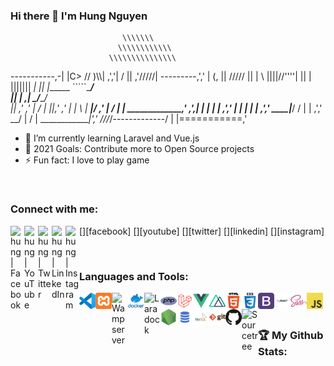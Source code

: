### Hi there 👋 I'm Hung Nguyen

                             \\\\\\\
                            \\\\\\\\\\\\
                          \\\\\\\\\\\\\\\
  -----------,-|           |C>   // )\\\\|
           ,','|          /    || ,'/////|
---------,','  |         (,    ||   /////
         ||    |          \\  ||||//''''|
         ||    |           |||||||     _|
         ||    |______      `````\____/ \
         ||    |     ,|         _/_____/ \
         ||  ,'    ,' |        /          |
         ||,'    ,'   |       |         \  |
_________|/    ,'     |      /           | |
_____________,'      ,',_____|      |    | |
             |     ,','      |      |    | |
             |   ,','    ____|_____/    /  |
             | ,','  __/ |             /   |
_____________|','   ///_/-------------/   |
              |===========,'

              
<!--
**hungnguyencd0007/hungnguyencd0007** is a ✨ _special_ ✨ repository because its `README.md` (this file) appears on your GitHub profile.

Here are some ideas to get you started:

- 🔭 I’m currently working on ...
- 🌱 I’m currently learning ...
- 👯 I’m looking to collaborate on ...
- 🤔 I’m looking for help with ...
- 💬 Ask me about ...
- 📫 How to reach me: ...
- 😄 Pronouns: ...
- ⚡ Fun fact: ...
-->

- 🌱 I’m currently learning Laravel and Vue.js
- 🥅 2021 Goals: Contribute more to Open Source projects
- ⚡ Fun fact: I love to play game

<br />

### Connect with me:

[<img align="left" alt="hung | Facebook" width="22px" src="https://cdn.jsdelivr.net/npm/simple-icons@v3/icons/facebook.svg" />][facebook]
[<img align="left" alt="hung | YouTube" width="22px" src="https://cdn.jsdelivr.net/npm/simple-icons@v3/icons/youtube.svg" />][youtube]
[<img align="left" alt="hung | Twitter" width="22px" src="https://cdn.jsdelivr.net/npm/simple-icons@v3/icons/twitter.svg" />][twitter]
[<img align="left" alt="hung | LinkedIn" width="22px" src="https://cdn.jsdelivr.net/npm/simple-icons@v3/icons/linkedin.svg" />][linkedin]
[<img align="left" alt="hung | Instagram" width="22px" src="https://cdn.jsdelivr.net/npm/simple-icons@v3/icons/instagram.svg" />][instagram]

<br />

### Languages and Tools:

<img align="left" alt="Visual Studio Code" width="26px" src="https://raw.githubusercontent.com/github/explore/80688e429a7d4ef2fca1e82350fe8e3517d3494d/topics/visual-studio-code/visual-studio-code.png" />
<img align="left" alt="Xampp" width="26px" src="https://raw.githubusercontent.com/github/explore/ccc16358ac4530c6a69b1b80c7223cd2744dea83/topics/xampp/xampp.png" />
<img align="left" alt="Wampserver" width="26px" src="https://raw.githubusercontent.com/github/explore/ccc16358ac4530c6a69b1b80c7223cd2744dea83/topics/wampserver/wampserver.png" />
<img align="left" alt="docker" width="26px" src="https://raw.githubusercontent.com/github/explore/ccc16358ac4530c6a69b1b80c7223cd2744dea83/topics/docker/docker.png" />
<img align="left" alt="Laradock" width="26px" src="https://raw.githubusercontent.com/github/explore/ccc16358ac4530c6a69b1b80c7223cd2744dea83/topics/laradock/laradock.png" />

<img align="left" alt="PHP" width="26px" src="https://raw.githubusercontent.com/github/explore/ccc16358ac4530c6a69b1b80c7223cd2744dea83/topics/php/php.png" />
<img align="left" alt="Laravel" width="26px" src="https://raw.githubusercontent.com/github/explore/ccc16358ac4530c6a69b1b80c7223cd2744dea83/topics/laravel/laravel.png" />
<img align="left" alt="Vue.js" width="26px" src="https://raw.githubusercontent.com/github/explore/80688e429a7d4ef2fca1e82350fe8e3517d3494d/topics/vue/vue.png" />
<img align="left" alt="Nuxt.js" width="26px" src="https://raw.githubusercontent.com/github/explore/80688e429a7d4ef2fca1e82350fe8e3517d3494d/topics/nuxt/nuxt.png" />
<img align="left" alt="HTML5" width="26px" src="https://raw.githubusercontent.com/github/explore/80688e429a7d4ef2fca1e82350fe8e3517d3494d/topics/html/html.png" />
<img align="left" alt="CSS3" width="26px" src="https://raw.githubusercontent.com/github/explore/80688e429a7d4ef2fca1e82350fe8e3517d3494d/topics/css/css.png" />
<img align="left" alt="Bootstrap" width="26px" src="https://raw.githubusercontent.com/github/explore/80688e429a7d4ef2fca1e82350fe8e3517d3494d/topics/bootstrap/bootstrap.png" />
<img align="left" alt="Jquery" width="26px" src="https://raw.githubusercontent.com/github/explore/80688e429a7d4ef2fca1e82350fe8e3517d3494d/topics/jquery/jquery.png" />
<img align="left" alt="Sass" width="26px" src="https://raw.githubusercontent.com/github/explore/80688e429a7d4ef2fca1e82350fe8e3517d3494d/topics/sass/sass.png" />
<img align="left" alt="JavaScript" width="26px" src="https://raw.githubusercontent.com/github/explore/80688e429a7d4ef2fca1e82350fe8e3517d3494d/topics/javascript/javascript.png" />
<img align="left" alt="Node.js" width="26px" src="https://raw.githubusercontent.com/github/explore/80688e429a7d4ef2fca1e82350fe8e3517d3494d/topics/nodejs/nodejs.png" />
<img align="left" alt="SQL" width="26px" src="https://raw.githubusercontent.com/github/explore/80688e429a7d4ef2fca1e82350fe8e3517d3494d/topics/sql/sql.png" />
<img align="left" alt="MySQL" width="26px" src="https://raw.githubusercontent.com/github/explore/80688e429a7d4ef2fca1e82350fe8e3517d3494d/topics/mysql/mysql.png" />
<img align="left" alt="Git" width="26px" src="https://raw.githubusercontent.com/github/explore/80688e429a7d4ef2fca1e82350fe8e3517d3494d/topics/git/git.png" />
<img align="left" alt="GitHub" width="26px" src="https://raw.githubusercontent.com/github/explore/78df643247d429f6cc873026c0622819ad797942/topics/github/github.png" />
<img align="left" alt="Sourcetree" width="26px" src="https://raw.githubusercontent.com/github/explore/78df643247d429f6cc873026c0622819ad797942/topics/sourcetree/sourcetree.png" />
<br />
<br />


### :trophy: My Github Stats:



<!--
https://github.com/kautukkundan/kautukkundan
https://github.com/paulnguyen-mn/paulnguyen-mn
https://viblo.asia/p/profile-readme-portfolio-ca-nhan-nhanh-bo-re-ngay-tren-github-6J3ZgNdAKmB
https://github.com/CharalambosIoannou/CharalambosIoannou/blob/master/README.md
-->




